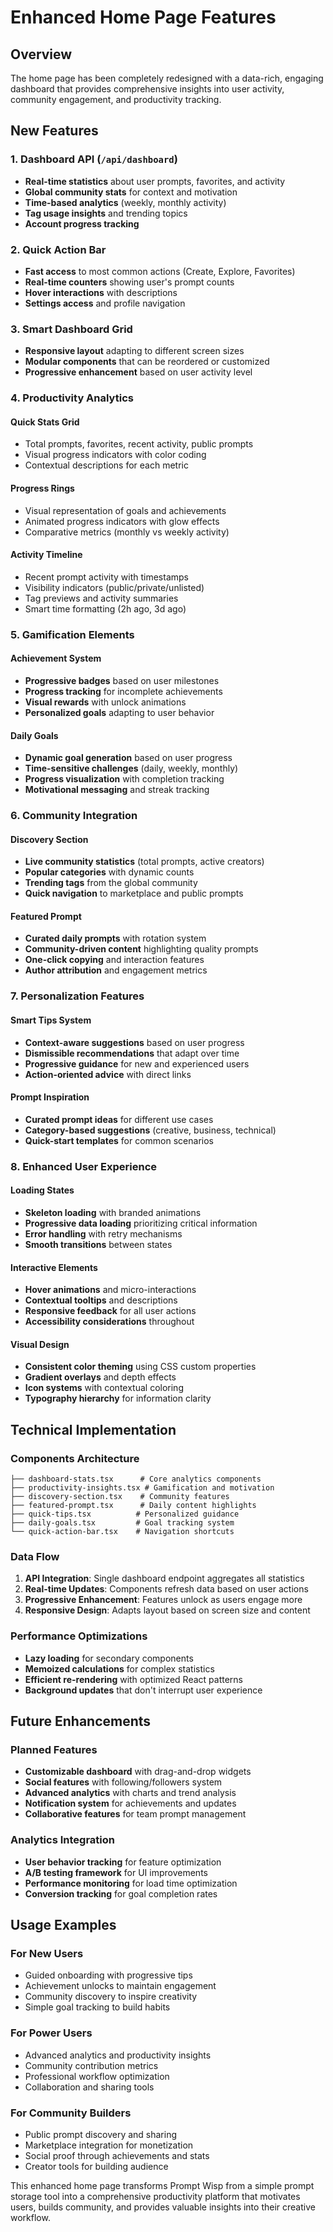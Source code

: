 # Enhanced Home Page Features

## Overview
The home page has been completely redesigned with a data-rich, engaging dashboard that provides comprehensive insights into user activity, community engagement, and productivity tracking.

## New Features

### 1. **Dashboard API** (`/api/dashboard`)
- **Real-time statistics** about user prompts, favorites, and activity
- **Global community stats** for context and motivation
- **Time-based analytics** (weekly, monthly activity)
- **Tag usage insights** and trending topics
- **Account progress tracking**

### 2. **Quick Action Bar**
- **Fast access** to most common actions (Create, Explore, Favorites)
- **Real-time counters** showing user's prompt counts
- **Hover interactions** with descriptions
- **Settings access** and profile navigation

### 3. **Smart Dashboard Grid**
- **Responsive layout** adapting to different screen sizes
- **Modular components** that can be reordered or customized
- **Progressive enhancement** based on user activity level

### 4. **Productivity Analytics**
#### Quick Stats Grid
- Total prompts, favorites, recent activity, public prompts
- Visual progress indicators with color coding
- Contextual descriptions for each metric

#### Progress Rings
- Visual representation of goals and achievements
- Animated progress indicators with glow effects
- Comparative metrics (monthly vs weekly activity)

#### Activity Timeline
- Recent prompt activity with timestamps
- Visibility indicators (public/private/unlisted)
- Tag previews and activity summaries
- Smart time formatting (2h ago, 3d ago)

### 5. **Gamification Elements**
#### Achievement System
- **Progressive badges** based on user milestones
- **Progress tracking** for incomplete achievements
- **Visual rewards** with unlock animations
- **Personalized goals** adapting to user behavior

#### Daily Goals
- **Dynamic goal generation** based on user progress
- **Time-sensitive challenges** (daily, weekly, monthly)
- **Progress visualization** with completion tracking
- **Motivational messaging** and streak tracking

### 6. **Community Integration**
#### Discovery Section
- **Live community statistics** (total prompts, active creators)
- **Popular categories** with dynamic counts
- **Trending tags** from the global community
- **Quick navigation** to marketplace and public prompts

#### Featured Prompt
- **Curated daily prompts** with rotation system
- **Community-driven content** highlighting quality prompts
- **One-click copying** and interaction features
- **Author attribution** and engagement metrics

### 7. **Personalization Features**
#### Smart Tips System
- **Context-aware suggestions** based on user progress
- **Dismissible recommendations** that adapt over time
- **Progressive guidance** for new and experienced users
- **Action-oriented advice** with direct links

#### Prompt Inspiration
- **Curated prompt ideas** for different use cases
- **Category-based suggestions** (creative, business, technical)
- **Quick-start templates** for common scenarios

### 8. **Enhanced User Experience**
#### Loading States
- **Skeleton loading** with branded animations
- **Progressive data loading** prioritizing critical information
- **Error handling** with retry mechanisms
- **Smooth transitions** between states

#### Interactive Elements
- **Hover animations** and micro-interactions
- **Contextual tooltips** and descriptions
- **Responsive feedback** for all user actions
- **Accessibility considerations** throughout

#### Visual Design
- **Consistent color theming** using CSS custom properties
- **Gradient overlays** and depth effects
- **Icon systems** with contextual coloring
- **Typography hierarchy** for information clarity

## Technical Implementation

### Components Architecture
```
├── dashboard-stats.tsx      # Core analytics components
├── productivity-insights.tsx # Gamification and motivation
├── discovery-section.tsx    # Community features
├── featured-prompt.tsx      # Daily content highlights
├── quick-tips.tsx          # Personalized guidance
├── daily-goals.tsx         # Goal tracking system
└── quick-action-bar.tsx    # Navigation shortcuts
```

### Data Flow
1. **API Integration**: Single dashboard endpoint aggregates all statistics
2. **Real-time Updates**: Components refresh data based on user actions
3. **Progressive Enhancement**: Features unlock as users engage more
4. **Responsive Design**: Adapts layout based on screen size and content

### Performance Optimizations
- **Lazy loading** for secondary components
- **Memoized calculations** for complex statistics
- **Efficient re-rendering** with optimized React patterns
- **Background updates** that don't interrupt user experience

## Future Enhancements

### Planned Features
- **Customizable dashboard** with drag-and-drop widgets
- **Social features** with following/followers system
- **Advanced analytics** with charts and trend analysis
- **Notification system** for achievements and updates
- **Collaborative features** for team prompt management

### Analytics Integration
- **User behavior tracking** for feature optimization
- **A/B testing framework** for UI improvements
- **Performance monitoring** for load time optimization
- **Conversion tracking** for goal completion rates

## Usage Examples

### For New Users
- Guided onboarding with progressive tips
- Achievement unlocks to maintain engagement
- Community discovery to inspire creativity
- Simple goal tracking to build habits

### For Power Users
- Advanced analytics and productivity insights
- Community contribution metrics
- Professional workflow optimization
- Collaboration and sharing tools

### For Community Builders
- Public prompt discovery and sharing
- Marketplace integration for monetization
- Social proof through achievements and stats
- Creator tools for building audience

This enhanced home page transforms Prompt Wisp from a simple prompt storage tool into a comprehensive productivity platform that motivates users, builds community, and provides valuable insights into their creative workflow.
